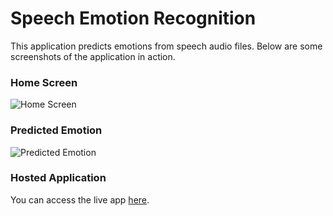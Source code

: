 # Speech Emotion Recognition

This application predicts emotions from speech audio files. Below are some screenshots of the application in action.

### Home Screen
![Home Screen](./images/Screenshot-2025-01-09-224522.png)

### Predicted Emotion
![Predicted Emotion](./images/Screenshot-2025-01-09-224535.png)

### Hosted Application
You can access the live app [here](https://emotiondetector1.streamlit.app/).
